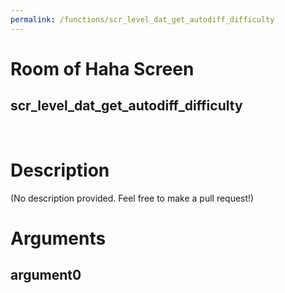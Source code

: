 ```yaml
---
permalink: /functions/scr_level_dat_get_autodiff_difficulty
---
```

# Room of Haha Screen  
## scr_level_dat_get_autodiff_difficulty  
&nbsp;  
# Description  
(No description provided. Feel free to make a pull request!) 
&nbsp;  
# Arguments
## argument0

&nbsp;  


